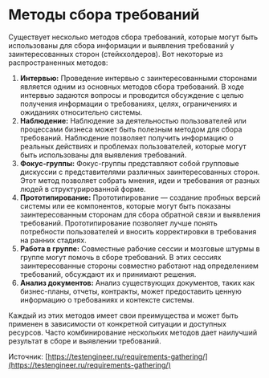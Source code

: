 # Методы сбора требований

Существует несколько методов сбора требований, которые могут быть использованы для сбора информации и выявления требований у заинтересованных сторон (стейкхолдеров). Вот некоторые из распространенных методов:

1. **Интервью:** Проведение интервью с заинтересованными сторонами является одним из основных методов сбора требований. В ходе интервью задаются вопросы и проводится обсуждение с целью получения информации о требованиях, целях, ограничениях и ожиданиях относительно системы.
2. **Наблюдение:** Наблюдение за деятельностью пользователей или процессами бизнеса может быть полезным методом для сбора требований. Наблюдение позволяет получить информацию о реальных действиях и проблемах пользователей, которые могут быть использованы для выявления требований.
3. **Фокус-группы:** Фокус-группы представляют собой групповые дискуссии с представителями различных заинтересованных сторон. Этот метод позволяет собрать мнения, идеи и требования от разных людей в структурированной форме.
4. **Прототипирование:** Прототипирование — создание пробных версий системы или ее компонентов, которые могут быть показаны заинтересованным сторонам для сбора обратной связи и выявления требований. Прототипирование позволяет лучше понять потребности пользователей и вносить корректировки в требования на ранних стадиях.
5. **Работа в группе:** Совместные рабочие сессии и мозговые штурмы в группе могут помочь в сборе требований. В этих сессиях заинтересованные стороны совместно работают над определением требований, обсуждают их и принимают решения.
6. **Анализ документов:** Анализ существующих документов, таких как бизнес-планы, отчеты, контракты, может предоставить ценную информацию о требованиях и контексте системы.

Каждый из этих методов имеет свои преимущества и может быть применен в зависимости от конкретной ситуации и доступных ресурсов. Часто комбинирование нескольких методов дает наилучший результат в сборе и выявлении требований.







Источник: [https://testengineer.ru/requirements-gathering/](https://testengineer.ru/requirements-gathering/)
